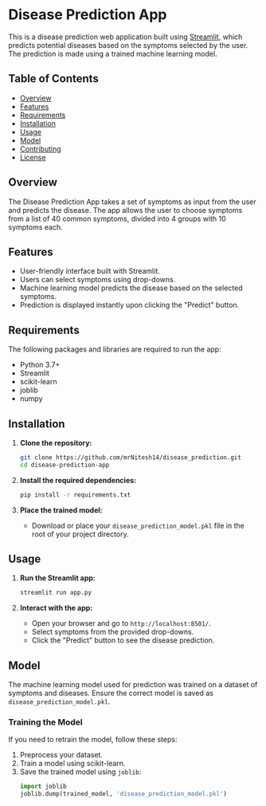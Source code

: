 # Disease Prediction App

This is a disease prediction web application built using [Streamlit](https://streamlit.io/), which predicts potential diseases based on the symptoms selected by the user. The prediction is made using a trained machine learning model.

## Table of Contents
- [Overview](#overview)
- [Features](#features)
- [Requirements](#requirements)
- [Installation](#installation)
- [Usage](#usage)
- [Model](#model)
- [Contributing](#contributing)
- [License](#license)

## Overview
The Disease Prediction App takes a set of symptoms as input from the user and predicts the disease. The app allows the user to choose symptoms from a list of 40 common symptoms, divided into 4 groups with 10 symptoms each.

## Features
- User-friendly interface built with Streamlit.
- Users can select symptoms using drop-downs.
- Machine learning model predicts the disease based on the selected symptoms.
- Prediction is displayed instantly upon clicking the "Predict" button.

## Requirements
The following packages and libraries are required to run the app:
- Python 3.7+
- Streamlit
- scikit-learn
- joblib
- numpy

## Installation

1. **Clone the repository:**
    ```bash
    git clone https://github.com/mrNitesh14/disease_prediction.git
    cd disease-prediction-app
    ```

2. **Install the required dependencies:**
    ```bash
    pip install -r requirements.txt
    ```

3. **Place the trained model:**
   - Download or place your `disease_prediction_model.pkl` file in the root of your project directory.

## Usage

1. **Run the Streamlit app:**
    ```bash
    streamlit run app.py
    ```

2. **Interact with the app:**
   - Open your browser and go to `http://localhost:8501/`.
   - Select symptoms from the provided drop-downs.
   - Click the "Predict" button to see the disease prediction.

## Model
The machine learning model used for prediction was trained on a dataset of symptoms and diseases. Ensure the correct model is saved as `disease_prediction_model.pkl`. 

### Training the Model
If you need to retrain the model, follow these steps:
1. Preprocess your dataset.
2. Train a model using scikit-learn.
3. Save the trained model using `joblib`:
    ```python
    import joblib
    joblib.dump(trained_model, 'disease_prediction_model.pkl')
    ```
